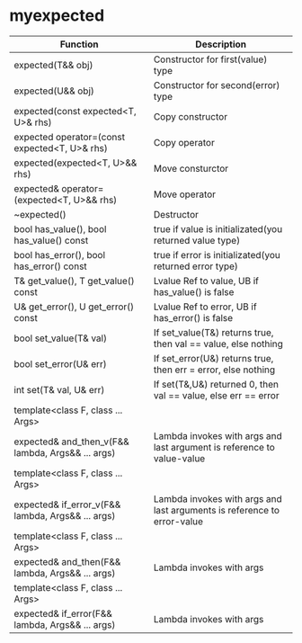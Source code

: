 # myexpected
| Function  | Description |
| ------------- | ------------- |
| expected(T&& obj)  | Constructor for first(value) type  |
| expected(U&& obj)  | Constructor for second(error) type  |
| expected(const expected<T, U>& rhs) | Copy constructor |
| expected operator=(const expected<T, U>& rhs) | Copy operator |
| expected(expected<T, U>&& rhs) | Move consturctor |
| expected& operator=(expected<T, U>&& rhs) | Move operator |
| ~expected() | Destructor |
| bool has_value(),  bool has_value() const | true if value is initializated(you returned value type) |
| bool has_error(),  bool has_error() const | true if error is initializated(you returned error type) |
| T& get_value(), T get_value() const | Lvalue Ref to value, UB if has_value() is false |
| U& get_error(), U get_error() const | Lvalue Ref to error, UB if has_error() is false |
| bool set_value(T& val) | If set_value(T&) returns true, then val == value, else nothing |
| bool set_error(U& err) | If set_error(U&) returns true, then err = error, else nothing |
| int set(T& val, U& err) | If set(T&,U&) returned 0, then val == value, else err == error |
|  template<class F, class ... Args>
 expected& and_then_v(F&& lambda, Args&& ... args) | Lambda invokes with args and last argument is reference to value-value |
 | template<class F, class ... Args>
    expected& if_error_v(F&& lambda, Args&& ... args) | Lambda invokes with args and last arguments is reference to error-value |
| template<class F, class ... Args>
    expected& and_then(F&& lambda, Args&& ... args) | Lambda invokes with args |
|template<class F, class ... Args>
    expected& if_error(F&& lambda, Args&& ... args) | Lambda invokes with args |
    
